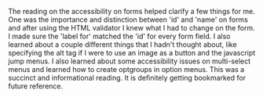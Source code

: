 The reading on the accessibility on forms helped clarify a few things for me. One was the importance and distinction between 'id' and 'name' on forms and after using the HTML validator I knew what I had to change on the form. I made sure the 'label for' matched the 'id' for every form field. I also learned about a couple different things that I hadn't thought about, like specifying the alt tag if I were to use an image as a button and the javascript jump menus. I also learned about some accessibility issues on multi-select menus and learned how to create optgroups in option menus. This was a succinct and informational reading. It is definitely getting bookmarked for future reference. 
